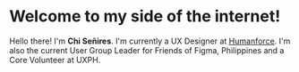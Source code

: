 # Welcome to my side of the internet!

Hello there! I'm **Chi Señires**. I'm currently a UX Designer at [Humanforce](https://humanforce.com). I'm also the current User Group Leader for Friends of Figma, Philippines and a Core Volunteer at UXPH.